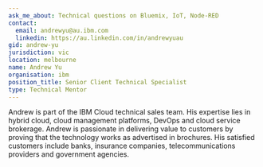 ```yaml
---
ask_me_about: Technical questions on Bluemix, IoT, Node-RED
contact:
  email: andrewyu@au.ibm.com
  linkedin: https://au.linkedin.com/in/andrewyuau
gid: andrew-yu
jurisdiction: vic
location: melbourne
name: Andrew Yu
organisation: ibm
position_title: Senior Client Technical Specialist
type: Technical Mentor
---
```


Andrew is part of the IBM Cloud technical sales team. His expertise lies in hybrid cloud, cloud management platforms, DevOps and cloud service brokerage. Andrew is passionate in delivering value to customers by proving that the technology works as advertised in brochures. His satisfied customers include banks, insurance companies, telecommunications providers and government agencies.